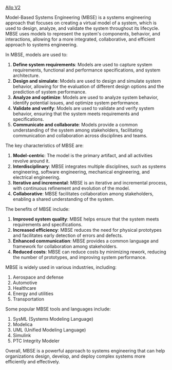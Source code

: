 [Allo V2](https://builder.gitcoin.co/#/chains/42161/registry/0x/projects/0xf0e5c04a2340bddca272459b990f2fc8712dc2e3c6d9e16f7f7d72572dc9a697)

Model-Based Systems Engineering (MBSE) is a systems engineering approach that focuses on creating a virtual model of a system, which is used to design, analyze, and validate the system throughout its lifecycle. MBSE uses models to represent the system's components, behavior, and interactions, allowing for a more integrated, collaborative, and efficient approach to systems engineering.

In MBSE, models are used to:

1. **Define system requirements**: Models are used to capture system requirements, functional and performance specifications, and system architecture.
2. **Design and simulate**: Models are used to design and simulate system behavior, allowing for the evaluation of different design options and the prediction of system performance.
3. **Analyze and optimize**: Models are used to analyze system behavior, identify potential issues, and optimize system performance.
4. **Validate and verify**: Models are used to validate and verify system behavior, ensuring that the system meets requirements and specifications.
5. **Communicate and collaborate**: Models provide a common understanding of the system among stakeholders, facilitating communication and collaboration across disciplines and teams.

The key characteristics of MBSE are:

1. **Model-centric**: The model is the primary artifact, and all activities revolve around it.
2. **Interdisciplinary**: MBSE integrates multiple disciplines, such as systems engineering, software engineering, mechanical engineering, and electrical engineering.
3. **Iterative and incremental**: MBSE is an iterative and incremental process, with continuous refinement and evolution of the model.
4. **Collaborative**: MBSE facilitates collaboration among stakeholders, enabling a shared understanding of the system.

The benefits of MBSE include:

1. **Improved system quality**: MBSE helps ensure that the system meets requirements and specifications.
2. **Increased efficiency**: MBSE reduces the need for physical prototypes and facilitates early detection of errors and defects.
3. **Enhanced communication**: MBSE provides a common language and framework for collaboration among stakeholders.
4. **Reduced costs**: MBSE can reduce costs by minimizing rework, reducing the number of prototypes, and improving system performance.

MBSE is widely used in various industries, including:

1. Aerospace and defense
2. Automotive
3. Healthcare
4. Energy and utilities
5. Transportation

Some popular MBSE tools and languages include:

1. SysML (Systems Modeling Language)
2. Modelica
3. UML (Unified Modeling Language)
4. Simulink
5. PTC Integrity Modeler

Overall, MBSE is a powerful approach to systems engineering that can help organizations design, develop, and deploy complex systems more efficiently and effectively.